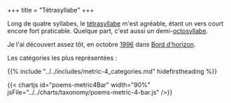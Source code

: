 +++
title = "Tétrasyllabe"
+++

Long de quatre syllabes, le [tétrasyllabe](https://fr.wikipedia.org/wiki/T%C3%A9trasyllabe) m'est agréable, étant un vers court encore fort praticable. Quelque part, c'est aussi un demi-[octosyllabe](../octosyllabe).

Je l'ai découvert assez tôt, en octobre [1996](../1996) dans [Bord d'horizon](../../seasons/2_deuxieme_saison/bord_d_horizon).

Les catégories les plus représentées :

{{% include "../../includes/metric-4_categories.md" hidefirstheading %}}

{{< chartjs id="poems-metric4Bar" width="90%" jsFile="../../charts/taxonomy/poems-metric-4-bar.js" />}}
